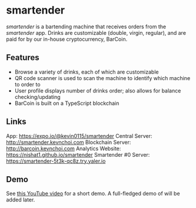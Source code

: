 # smartender
*smartender* is a bartending machine that receives orders from the *smartender* app.
Drinks are customizable (double, virgin, regular), and are paid for by our in-house cryptocurrency, BarCoin.

## Features
- Browse a variety of drinks, each of which are customizable
- QR code scanner is used to scan the machine to identify which machine to order to
- User profile displays number of drinks order; also allows for balance checking/updating
- BarCoin is built on a TypeScript blockchain

## Links
App: https://expo.io/@kevin0115/smartender
Central Server: http://smartender.kevnchoi.com
Blockchain Server: http://barcoin.kevnchoi.com
Analytics Website: https://nishat1.github.io/smartender
Smartender #0 Server: https://smartender-5t3k-qc8z.try.yaler.io

## Demo
See [this YouTube video](https://www.youtube.com/watch?v=RcJTuN3p8qs) for a short demo. A full-fledged demo of will be added later.
